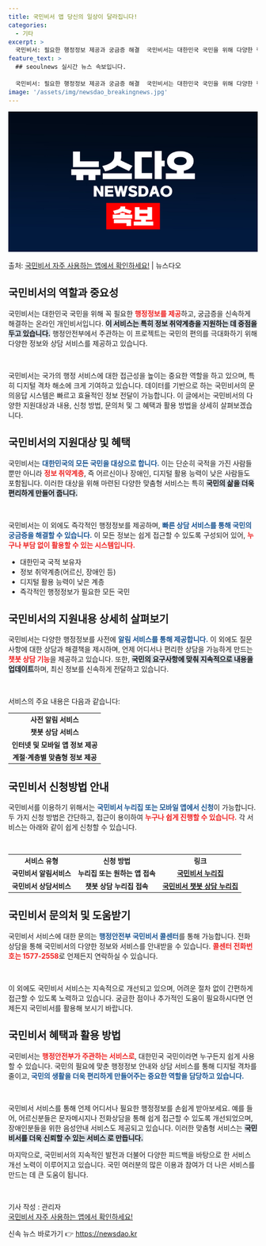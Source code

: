 ```yaml
---
title: 국민비서 앱 당신의 일상이 달라집니다!
categories:
  - 기타
excerpt: >
  국민비서: 필요한 행정정보 제공과 궁금증 해결  국민비서는 대한민국 국민을 위해 다양한 행정정보를 제공하고,…
feature_text: >
  ## seoulnews 실시간 뉴스 속보입니다.

  국민비서: 필요한 행정정보 제공과 궁금증 해결  국민비서는 대한민국 국민을 위해 다양한 행정정보를 제공하고,…
image: '/assets/img/newsdao_breakingnews.jpg'
---
```


![뉴스다오 속보](/assets/img/newsdao_breakingnews.jpg)

<p>출처: <a href="https://newsdao.kr/4995" rel="dofollow">국민비서 자주 사용하는 앱에서 확인하세요!</a> | 뉴스다오</p>

<h2 data-ke-size="size26">국민비서의 역할과 중요성</h2>

국민비서는 대한민국 국민을 위해 꼭 필요한 <b><span style="color: #ee2323;">행정정보를 제공</span></b>하고, 궁금증을 신속하게 해결하는 온라인 개인비서입니다. <b><span style="background-color: #21538527;">이 서비스는 특히 정보 취약계층을 지원하는 데 중점을 두고 있습니다.</span></b> 행정안전부에서 주관하는 이 프로젝트는 국민의 편의를 극대화하기 위해 다양한 정보와 상담 서비스를 제공하고 있습니다. 

<p data-ke-size="size16">&nbsp;</p>

국민비서는 국가의 행정 서비스에 대한 접근성을 높이는 중요한 역할을 하고 있으며, 특히 디지털 격차 해소에 크게 기여하고 있습니다. 데이터를 기반으로 하는 국민비서의 문의응답 시스템은 빠르고 효율적인 정보 전달이 가능합니다. 이 글에서는 국민비서의 다양한 지원대상과 내용, 신청 방법, 문의처 및 그 혜택과 활용 방법을 상세히 살펴보겠습니다.


<h2 data-ke-size="size26">국민비서의 지원대상 및 혜택</h2>

국민비서는 <b><span style="color: #1a5490;">대한민국의 모든 국민을 대상으로 합니다.</span></b> 이는 단순히 국적을 가진 사람들뿐만 아니라 <b><span style="color: #ee2323;">정보 취약계층</span></b>, 즉 어르신이나 장애인, 디지털 활용 능력이 낮은 사람들도 포함됩니다.  이러한 대상을 위해 마련된 다양한 맞춤형 서비스는 특히 <b><span style="background-color: #21538527;">국민의 삶을 더욱 편리하게 만들어 줍니다.</span></b>

<p data-ke-size="size16">&nbsp;</p>

국민비서는 이 외에도 즉각적인 행정정보를 제공하며, <b><span style="color: #1a5490;">빠른 상담 서비스를 통해 국민의 궁금증을 해결할 수 있습니다.</span></b> 이 모든 정보는 쉽게 접근할 수 있도록 구성되어 있어, <b><span style="color: #ee2323;">누구나 부담 없이 활용할 수 있는 시스템입니다.</span></b>

<ul>
    <li>대한민국 국적 보유자</li>
    <li>정보 취약계층(어르신, 장애인 등)</li>
    <li>디지털 활용 능력이 낮은 계층</li>
    <li>즉각적인 행정정보가 필요한 모든 국민</li>
</ul>


<h2 data-ke-size="size26">국민비서의 지원내용 상세히 살펴보기</h2>

국민비서는 다양한 행정정보를 사전에 <b><span style="color: #1a5490;">알림 서비스를 통해 제공합니다.</span></b> 이 외에도 질문 사항에 대한 상담과 해결책을 제시하며, 언제 어디서나 편리한 상담을 가능하게 만드는 <b><span style="color: #ee2323;">챗봇 상담 기능</span></b>을 제공하고 있습니다. 또한, <b><span style="background-color: #21538527;">국민의 요구사항에 맞춰 지속적으로 내용을 업데이트</span></b>하며, 최신 정보를 신속하게 전달하고 있습니다.

<p data-ke-size="size16">&nbsp;</p>

서비스의 주요 내용은 다음과 같습니다:

<table>
    <tr>
        <td style="text-align: center; height: 17px;"><b>사전 알림 서비스</b></td>
    </tr>
    <tr>
        <td style="text-align: center; height: 17px;"><b>챗봇 상담 서비스</b></td>
    </tr>
    <tr>
        <td style="text-align: center; height: 17px;"><b>인터넷 및 모바일 앱 정보 제공</b></td>
    </tr>
    <tr>
        <td style="text-align: center; height: 17px;"><b>계절·계층별 맞춤형 정보 제공</b></td>
    </tr>
</table>

<h2 data-ke-size="size26">국민비서 신청방법 안내</h2>

국민비서를 이용하기 위해서는 <b><span style="color: #1a5490;">국민비서 누리집 또는 모바일 앱에서 신청</span></b>이 가능합니다. 두 가지 신청 방법은 간단하고, 접근이 용이하여 <b><span style="color: #ee2323;">누구나 쉽게 진행할 수 있습니다.</span></b> 각 서비스는 아래와 같이 쉽게 신청할 수 있습니다.

<p data-ke-size="size16">&nbsp;</p>

<table>
    <tr>
        <td style="text-align: center; height: 17px;"><b>서비스 유형</b></td>
        <td style="text-align: center; height: 17px;"><b>신청 방법</b></td>
        <td style="text-align: center; height: 17px;"><b>링크</b></td>
    </tr>
    <tr>
        <td style="text-align: center; height: 17px;"><b>국민비서 알림서비스</b></td>
        <td style="text-align: center; height: 17px;"><b>누리집 또는 원하는 앱 접속</b></td>
        <td style="text-align: center; height: 17px;"><b><a href="https://www.your-url.com">국민비서 누리집</a></b></td>
    </tr>
    <tr>
        <td style="text-align: center; height: 17px;"><b>국민비서 상담서비스</b></td>
        <td style="text-align: center; height: 17px;"><b>챗봇 상담 누리집 접속</b></td>
        <td style="text-align: center; height: 17px;"><b><a href="https://www.your-url.com">국민비서 챗봇 상담 누리집</a></b></td>
    </tr>
</table>

<h2 data-ke-size="size26">국민비서 문의처 및 도움받기</h2>

국민비서 서비스에 대한 문의는 <b><span style="color: #1a5490;">행정안전부 국민비서 콜센터</span></b>를 통해 가능합니다. 전화 상담을 통해 국민비서의 다양한 정보와 서비스를 안내받을 수 있습니다. <b><span style="color: #ee2323;">콜센터 전화번호는 1577-2558</span></b>로 언제든지 연락하실 수 있습니다.

<p data-ke-size="size16">&nbsp;</p>

이 외에도 국민비서 서비스는 지속적으로 개선되고 있으며, 어려운 절차 없이 간편하게 접근할 수 있도록 노력하고 있습니다. 궁금한 점이나 추가적인 도움이 필요하시다면 언제든지 국민비서를 활용해 보시기 바랍니다.

<h2 data-ke-size="size26">국민비서 혜택과 활용 방법</h2>

국민비서는 <b><span style="color: #ee2323;">행정안전부가 주관하는 서비스로</span></b>, 대한민국 국민이라면 누구든지 쉽게 사용할 수 있습니다. 국민의 필요에 맞춘 행정정보 안내와 상담 서비스를 통해 디지털 격차를 줄이고,<b><span style="color: #1a5490;"> 국민의 생활을 더욱 편리하게 만들어주는 중요한 역할을 담당하고 있습니다.</span></b> 

<p data-ke-size="size16">&nbsp;</p>

국민비서 서비스를 통해 언제 어디서나 필요한 행정정보를 손쉽게 받아보세요. 예를 들어, 어르신분들은 문자메시지나 전화상담을 통해 쉽게 접근할 수 있도록 개선되었으며, 장애인분들을 위한 음성안내 서비스도 제공되고 있습니다. 이러한 맞춤형 서비스는 <b><span style="background-color: #21538527;">국민비서를 더욱 신뢰할 수 있는 서비스 로 만듭니다.</span></b>

마지막으로, 국민비서의 지속적인 발전과 더불어 다양한 피드백을 바탕으로 한 서비스 개선 노력이 이루어지고 있습니다. 국민 여러분의 많은 이용과 참여가 더 나은 서비스를 만드는 데 큰 도움이 됩니다.

<p data-ke-size="size16">&nbsp;</p>

기사 작성 : 관리자<br>
<a href="https://newsdao.kr/4995">국민비서 자주 사용하는 앱에서 확인하세요!</a> 

신속 뉴스 바로가기 👉 <a href="https://newsdao.kr" rel="dofollow">https://newsdao.kr</a>


